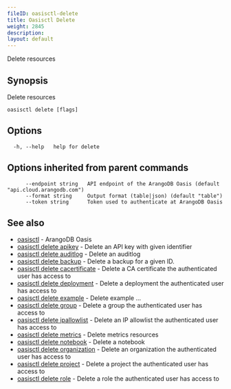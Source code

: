 ```yaml
---
fileID: oasisctl-delete
title: Oasisctl Delete
weight: 2845
description: 
layout: default
---
```

Delete resources

## Synopsis

Delete resources

```
oasisctl delete [flags]
```

## Options

```
  -h, --help   help for delete
```

## Options inherited from parent commands

```
      --endpoint string   API endpoint of the ArangoDB Oasis (default "api.cloud.arangodb.com")
      --format string     Output format (table|json) (default "table")
      --token string      Token used to authenticate at ArangoDB Oasis
```

## See also

* [oasisctl](../oasisctl-options)	 - ArangoDB Oasis
* [oasisctl delete apikey](oasisctl-delete-apikey)	 - Delete an API key with given identifier
* [oasisctl delete auditlog](oasisctl-delete-auditlog)	 - Delete an auditlog
* [oasisctl delete backup](oasisctl-delete-backup)	 - Delete a backup for a given ID.
* [oasisctl delete cacertificate](oasisctl-delete-cacertificate)	 - Delete a CA certificate the authenticated user has access to
* [oasisctl delete deployment](oasisctl-delete-deployment)	 - Delete a deployment the authenticated user has access to
* [oasisctl delete example](oasisctl-delete-example)	 - Delete example ...
* [oasisctl delete group](oasisctl-delete-group)	 - Delete a group the authenticated user has access to
* [oasisctl delete ipallowlist](oasisctl-delete-ipallowlist)	 - Delete an IP allowlist the authenticated user has access to
* [oasisctl delete metrics](oasisctl-delete-metrics)	 - Delete metrics resources
* [oasisctl delete notebook](oasisctl-delete-notebook)	 - Delete a notebook
* [oasisctl delete organization](oasisctl-delete-organization)	 - Delete an organization the authenticated user has access to
* [oasisctl delete project](oasisctl-delete-project)	 - Delete a project the authenticated user has access to
* [oasisctl delete role](oasisctl-delete-role)	 - Delete a role the authenticated user has access to

